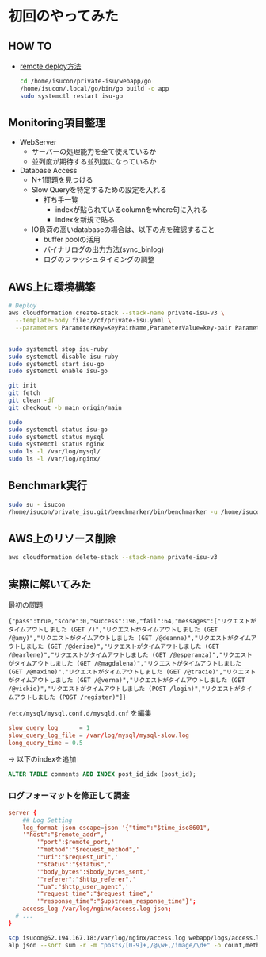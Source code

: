 # 初回のやってみた

## HOW TO

- [remote deploy方法](https://github.com/Gurrium/private-isu/blob/main/webapp/scripts/remote/deploy)
  ```bash
  cd /home/isucon/private-isu/webapp/go
  /home/isucon/.local/go/bin/go build -o app
  sudo systemctl restart isu-go
  ```

## Monitoring項目整理

- WebServer
  - サーバーの処理能力を全て使えているか
  - 並列度が期待する並列度になっているか
- Database Access
  - N+1問題を見つける
  - Slow Queryを特定するための設定を入れる
    - 打ち手一覧
      - indexが貼られているcolumnをwhere句に入れる
      - indexを新規で貼る
  - IO負荷の高いdatabaseの場合は、以下の点を確認すること
    - buffer poolの活用
    - バイナリログの出力方法(sync_binlog)
    - ログのフラッシュタイミングの調整

## AWS上に環境構築

```bash
# Deploy
aws cloudformation create-stack --stack-name private-isu-v3 \
  --template-body file://cf/private-isu.yaml \
  --parameters ParameterKey=KeyPairName,ParameterValue=key-pair ParameterKey=GitHubUsername,ParameterValue=kackey0-1


sudo systemctl stop isu-ruby
sudo systemctl disable isu-ruby
sudo systemctl start isu-go
sudo systemctl enable isu-go

git init 
git fetch
git clean -df
git checkout -b main origin/main

sudo 
sudo systemctl status isu-go
sudo systemctl status mysql
sudo systemctl status nginx
sudo ls -l /var/log/mysql/
sudo ls -l /var/log/nginx/
```

## Benchmark実行

```bash
sudo su - isucon
/home/isucon/private_isu.git/benchmarker/bin/benchmarker -u /home/isucon/private_isu.git/benchmarker/userdata -t http://52.196.250.55
```

## AWS上のリソース削除

```bash
aws cloudformation delete-stack --stack-name private-isu-v3
```

## 実際に解いてみた

最初の問題
```
{"pass":true,"score":0,"success":196,"fail":64,"messages":["リクエストがタイムアウトしました (GET /)","リクエストがタイムアウトしました (GET /@amy)","リクエストがタイムアウトしました (GET /@deanne)","リクエストがタイムアウトしました (GET /@denise)","リクエストがタイムアウトしました (GET /@earlene)","リクエストがタイムアウトしました (GET /@esperanza)","リクエストがタイムアウトしました (GET /@magdalena)","リクエストがタイムアウトしました (GET /@maxine)","リクエストがタイムアウトしました (GET /@tracie)","リクエストがタイムアウトしました (GET /@verna)","リクエストがタイムアウトしました (GET /@vickie)","リクエストがタイムアウトしました (POST /login)","リクエストがタイムアウトしました (POST /register)"]}
```

`/etc/mysql/mysql.conf.d/mysqld.cnf` を編集
```cnf
slow_query_log		= 1
slow_query_log_file	= /var/log/mysql/mysql-slow.log
long_query_time = 0.5
```


-> 以下のindexを追加
```sql
ALTER TABLE comments ADD INDEX post_id_idx (post_id);
```

### ログフォーマットを修正して調査

```conf
server {
	## Log Setting
	log_format json escape=json '{"time":"$time_iso8601",
    '"host":"$remote_addr",'
		'"port":$remote_port,'
		'"method":"$request_method",'
		'"uri":"$request_uri",'
		'"status":"$status",'
		'"body_bytes":$body_bytes_sent,'
		'"referer":"$http_referer",'
		'"ua":"$http_user_agent",'
		'"request_time":"$request_time",'
		'"response_time":"$upstream_response_time"}';
	access_log /var/log/nginx/access.log json;
  # ...
}
```

```bash
scp isucon@52.194.167.18:/var/log/nginx/access.log webapp/logs/access.log
alp json --sort sum -r -m "posts/[0-9]+,/@\w+,/image/\d+" -o count,method,uri,min,avg,max,sum < webapp/logs/access.log
```
